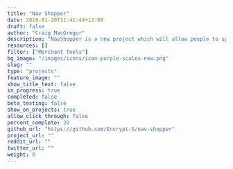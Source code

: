 ```yaml
---
title: "Nav Shopper"
date: 2019-01-20T11:41:44+12:00
draft: false
author: "Craig MacGregor"
description: "NavShopper is a new project which will allow people to spend NavCoin on a growing list of retailers and service providers."
resources: []
filter: ["Merchant Tools"]
bg_image: "/images/icons/icon-purple-scales-new.png"
slug: ""
type: "projects"
feature_image: ""
show_title_text: false
in_progress: true
completed: false
beta_testing: false
show_on_projects: true
allow_click_through: false
percent_complete: 20
github_url: "https://github.com/Encrypt-S/nav-shopper"
project_url: ""
reddit_url: ""
twitter_url: ""
weight: 0
---
```

